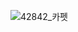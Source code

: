 ![42842_카펫](https://github.com/bo-gyeong/Algo/assets/80810148/6b6da6b9-d2ff-4fda-89a4-f5d73f0016a5)
